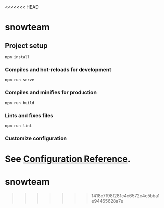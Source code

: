 <<<<<<< HEAD
# snowteam

## Project setup
```
npm install
```

### Compiles and hot-reloads for development
```
npm run serve
```

### Compiles and minifies for production
```
npm run build
```

### Lints and fixes files
```
npm run lint
```

### Customize configuration
See [Configuration Reference](https://cli.vuejs.org/config/).
=======
# snowteam
>>>>>>> 1418c7f98f281c4c6572c4c5bba1e94465628a7e
